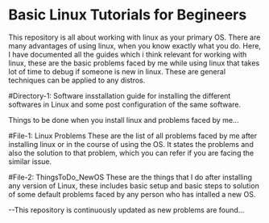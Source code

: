#  Basic Linux Tutorials for Begineers

This repository is all about working with linux as your primary OS. There are many advantages of using linux, when you know exactly what you do. Here, I have documented all the guides which i think relevant for working with linux, these are the basic problems faced by me while using linux that takes lot of time to debug if someone is new in linux.
These are general techniques can be applied to any distros.

#Directory-1: Software insstallation guide for installing the different softwares in Linux and some post configuration of the same software.

Things to be done when you install linux and problems faced by me...

#File-1: Linux Problems
These are the list of all problems faced by me after installing linux or in the course of using the OS. It states the problems and also the solution to that problem, which you can refer if you are facing the similar issue.

#File-2: ThingsToDo_NewOS
These are the things that I do after installing any version of Linux, these includes basic setup and basic steps to solution of some default problems faced by any person who has intalled a new OS.

--This repository is continuously updated as new problems are found...

